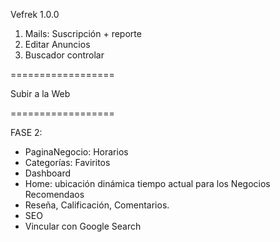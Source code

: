 Vefrek 1.0.0

1. Mails: Suscripción + reporte
2. Editar Anuncios
3. Buscador controlar

==================

Subir a la Web

==================

FASE 2:

- PaginaNegocio: Horarios
- Categorías: Faviritos
- Dashboard
- Home: ubicación dinámica tiempo actual para los Negocios Recomendaos
- Reseña, Calificación, Comentarios.
- SEO
- Vincular con Google Search
